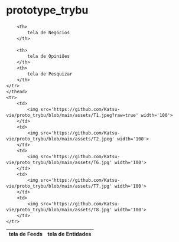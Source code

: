 # prototype_trybu

<table>
    <thead>
    <tr>
        <th>
            tela de Feeds
        </th>
        <th>
            tela de Entidades
        </th>
        
        <th>
            tela de Negócios
        </th>
        
        <th>
            tela de Opiniões
        </th> 
        <th>
            tela de Pesquizar
        </th>
    </tr>
    </thead>
    <tr>
        <td>
            <img src='https://github.com/Katsu-vie/proto_trybu/blob/main/assets/T1.jpeg?raw=true' width='100'>
        </td>
        <td>
            <img src='https://github.com/Katsu-vie/proto_trybu/blob/main/assets/T2.jpeg' width='100'>
        </td>
        <td>
            <img src='https://github.com/Katsu-vie/proto_trybu/blob/main/assets/T6.jpg' width='100'>
        </td>
        <td>
            <img src='https://github.com/Katsu-vie/proto_trybu/blob/main/assets/T7.jpg' width='100'>
        </td>
        <td>
            <img src='https://github.com/Katsu-vie/proto_trybu/blob/main/assets/T8.jpg' width='100'>
        </td>
    </tr>
</table>
